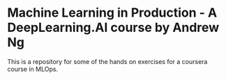 Machine Learning in Production - A DeepLearning.AI course by Andrew Ng
===================================================================

This is a repository for some of the hands on exercises for a coursera course in MLOps.

